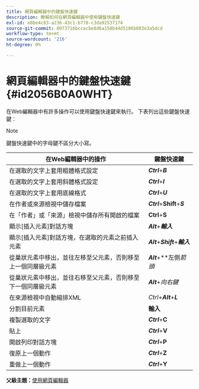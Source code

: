 ```yaml
---
title: 網頁編輯器中的鍵盤快速鍵
description: 瞭解如何在網頁編輯器中使用鍵盤快速鍵
exl-id: e8be4c83-a236-43c1-b778-c3da92537174
source-git-commit: 8073716bccacbe8d6a158b44d5106b083e3a5dcd
workflow-type: tm+mt
source-wordcount: '216'
ht-degree: 0%

---
```


# 網頁編輯器中的鍵盤快速鍵 {#id2056B0A0WHT}

在Web編輯器中有許多操作可以使用鍵盤快速鍵來執行。 下表列出這些鍵盤快速鍵：

>[!NOTE]
>
> 鍵盤快速鍵中的字母鍵不區分大小寫。

| 在Web編輯器中的操作 | 鍵盤快速鍵 |
|-----------------------|-----------------|
| 在選取的文字上套用粗體格式設定 | ***Ctrl***+***B*** |
| 在選取的文字上套用斜體格式設定 | ***Ctrl***+***I*** |
| 在選取的文字上套用底線格式 | ***Ctrl***+***U*** |
| 在作者或來源檢視中儲存檔案 | ***Ctrl***+**Shift**+***S*** |
| 在「作者」或「來源」檢視中儲存所有開啟的檔案 | **Ctrl**+**S** |
| 顯示[插入元素]對話方塊 | ***Alt***+***輸入*** |
| 顯示[插入元素]對話方塊，在選取的元素之前插入元素 | ***Alt***+***Shift***+***輸入*** |
| 從巢狀元素中移出，並往左移至父元素，否則移至上一個同層級元素 | ***Alt***+**左側&#x200B;*箭頭* |
| 從巢狀元素中移出，並往右移至父元素，否則移至下一個同層級元素 | ***Alt***+*向右鍵* |
| 在來源檢視中自動縮排XML | *Ctrl*+***Alt***+***L*** |
| 分割目前元素 | **輸入** |
| 複製選取的文字 | ***Ctrl***+**C** |
| 貼上 | ***Ctrl***+**V** |
| 開啟列印對話方塊 | ***Ctrl***+**P** |
| 復原上一個動作 | ***Ctrl***+**Z** |
| 重做上一個動作 | ***Ctrl***+**Y** |

**父級主題：**[&#x200B;使用網頁編輯器](web-editor.md)
